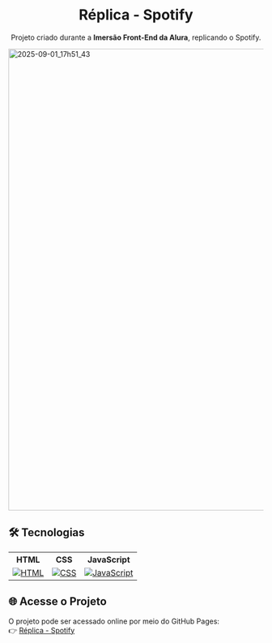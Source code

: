 <h1 align="center"> Réplica - Spotify </h1>

<p align ="center">Projeto criado durante a <strong>Imersão Front-End da Alura</strong>, replicando o Spotify.</p>
<img width="1920" height="911" alt="2025-09-01_17h51_43" src="https://github.com/user-attachments/assets/17b7c9e0-dad2-4754-91fa-de3143cb2f23" />

## 🛠 Tecnologias

<div align="center">
  <table>
    <tr>
      <th>HTML</th>
      <th>CSS</th>
      <th>JavaScript</th>
    </tr>
    <tr>
      <td align="center"><a href="https://skillicons.dev"><img src="https://skillicons.dev/icons?i=html" alt="HTML"></a></td>
      <td align="center"><a href="https://skillicons.dev"><img src="https://skillicons.dev/icons?i=css" alt="CSS"></a></td>
      <td align="center"><a href="https://skillicons.dev"><img src="https://skillicons.dev/icons?i=javascript" alt="JavaScript"></a></td>
    </tr>
  </table>
</div>

## 🌐 Acesse o Projeto
O projeto pode ser acessado online por meio do GitHub Pages: <br>
👉 [Réplica - Spotify](https://joaocriminacio.github.io/ImersaoAluraSiteMusica/)
